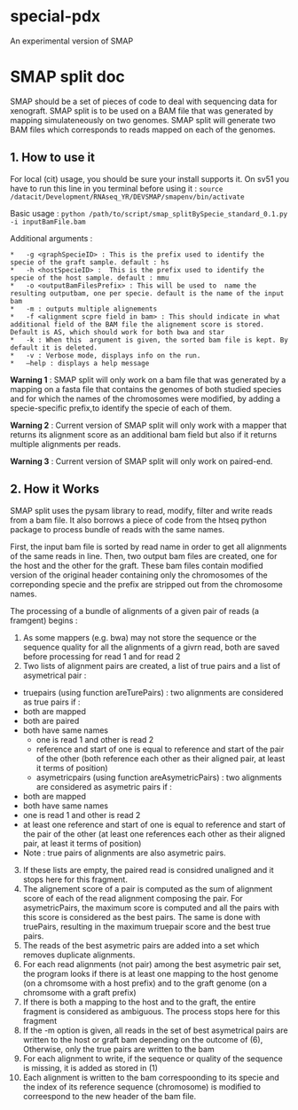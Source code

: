 # special-pdx
An experimental version of SMAP 


# SMAP split doc

SMAP should be a set of pieces of code to deal with sequencing data for xenograft.
SMAP split is to be used on a BAM file that was generated by mapping simulateneously on two genomes. SMAP split will generate two BAM files which corresponds to reads mapped on each of the genomes.

## 1. How to use it


For local (cit) usage, you should be sure your install supports it. On sv51 you have to run this line in you terminal before using it :
```source /datacit/Development/RNAseq_YR/DEVSMAP/smapenv/bin/activate```

Basic usage :
```python /path/to/script/smap_splitBySpecie_standard_0.1.py -i inputBamFile.bam```

Additional arguments :

	*	-g <graphSpecieID> : This is the prefix used to identify the specie of the graft sample. default : hs
	*	-h <hostSpecieID> :  This is the prefix used to identify the specie of the host sample. default : mmu
	*	-o <outputBamFilesPrefix> : This will be used to  name the resulting outputbam, one per specie. default is the name of the input bam
	*	-m : outputs multiple alignements
	*	-f <alignment scpre field in bam> : This should indicate in what additional field of the BAM file the alignement score is stored. Default is AS, which should work for both bwa and star
	*	-k : When this 	argument is given, the sorted bam file is kept. By default it is deleted.
	*	-v : Verbose mode, displays info on the run.
	*	—help : displays a help message


**Warning 1** : SMAP split will only work on a bam file that was generated by a mapping on a fasta file that contains the genomes of both studied species and for which the names of the chromosomes were modified, by adding a specie-specific prefix,to identify the specie of each of them. 

**Warning 2** : Current version of SMAP split will only work with a mapper that returns its alignment score as an additional bam field but also if it returns multiple alignments per reads.

**Warning 3** : Current version of SMAP split will only work on paired-end.


## 2. How it Works

SMAP split uses the pysam library to read, modify, filter and write reads from a bam file. It also borrows a piece of code from the htseq python package to process bundle of reads with the same names.


First, the input bam file is sorted by read name in order to get all alignments of the same reads in line.
Then, two output bam files are created, one for the host and the other for the graft. These bam files contain modified version of the original header containing only the chromosomes of the correponding specie and the prefix are stripped out from the chromosome  names.


The processing of a bundle of alignments of a given pair of reads (a framgent) begins :

1.	As some mappers (e.g. bwa) may not store the sequence or the sequence quality for all the alignments of a givrn read, both are saved before processing for read  1 and for read 2
2.	Two lists of alignment pairs are created, a list of true pairs and a list of asymetrical pair :
  *	truepairs (using function areTurePairs) : two alignments are considered as true pairs if :
  *	both are mapped
  *	both are paired
  *	both have same names
	*	one is read 1 and other is read 2
	*	reference and start of one is equal to reference and start of the pair of the other (both reference each other as their aligned pair, at least it terms of position)
	*	asymetricpairs (using function areAsymetricPairs) : two alignments are considered as asymetric pairs if :
  * both are mapped
  *	both have same names
  * one is read 1 and other is read 2
  * at least one reference and start of one is equal to reference and start of the pair of the other (at least one references each other as their aligned pair, at least it terms of position)
  * Note : true pairs of alignments are also asymetric pairs.

3.	If these lists are empty, the paired read is considred unaligned and it stops here for this fragment.
4.	The alignement score of a pair is computed as the sum of alignment score of each of the read alignment composing the pair. For asymetricPairs, the maximum score is computed and all the pairs with this score is considered as the best pairs. The same is done with truePairs, resulting in the maximum truepair score and the best true pairs.
5.	The reads of the best asymetric pairs are added into a set which removes duplicate alignments.
6.	For each read alignments (not pair) among the best asymetric pair set, the program looks if there is at least one mapping to the host genome (on a chromsome with a host prefix) and to the graft genome (on  a chromsome with a graft prefix)
7.	If there is both a mapping to the host and to the graft, the entire fragment is considered as ambiguous. The process stops here for this fragment
8.	If the -m option is given, all reads in the set of best asymetrical pairs are written to the host or graft bam depending on the outcome of (6), Otherwise, only the true pairs are written to the bam
9.	For each alignment to write, if the sequence or quality of the sequence is missing, it is added as stored in (1)
10.	Each alignment is written to the bam correspoonding to its specie and the index of its reference sequence (chromosome) is modified to correespond to the new header of the bam file.

